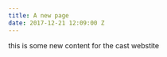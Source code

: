 ```yaml
---
title: A new page
date: 2017-12-21 12:09:00 Z
---
```


this is some new content for the cast webstite